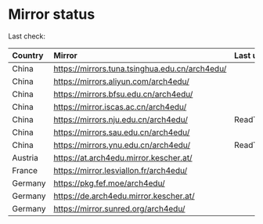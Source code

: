 <script src="./time.js"></script>
# Mirror status
Last check: <script type="text/javascript">localize(1684732630.9977262);</script>

|Country|Mirror|Last update|
|:------|:-----|:----------|
|China|https://mirrors.tuna.tsinghua.edu.cn/arch4edu/|<script type="text/javascript">localize(1684693751);</script>|
|China|https://mirrors.aliyun.com/arch4edu/|<script type="text/javascript">localize(1684650561);</script>|
|China|https://mirrors.bfsu.edu.cn/arch4edu/|<script type="text/javascript">localize(1684693751);</script>|
|China|https://mirror.iscas.ac.cn/arch4edu/|<script type="text/javascript">localize(1684693751);</script>|
|China|https://mirrors.nju.edu.cn/arch4edu/|ReadTimeout|
|China|https://mirrors.sau.edu.cn/arch4edu/|<script type="text/javascript">localize(1673850842);</script>|
|China|https://mirrors.ynu.edu.cn/arch4edu/|ReadTimeout|
|Austria|https://at.arch4edu.mirror.kescher.at/|<script type="text/javascript">localize(1684693751);</script>|
|France|https://mirror.lesviallon.fr/arch4edu/|<script type="text/javascript">localize(1684693751);</script>|
|Germany|https://pkg.fef.moe/arch4edu/|<script type="text/javascript">localize(1684693751);</script>|
|Germany|https://de.arch4edu.mirror.kescher.at/|<script type="text/javascript">localize(1684693751);</script>|
|Germany|https://mirror.sunred.org/arch4edu/|<script type="text/javascript">localize(1684693751);</script>|

<script src="./tablefilter/tablefilter.js"></script>
<script src="./table.js"></script>